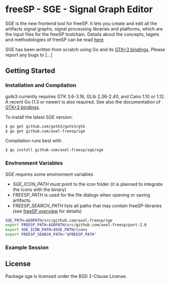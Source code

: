 freeSP - SGE - Signal Graph Editor
==================================

SGE is the new frontend tool for freeSP. It lets you create and edit all
the artifacts signal graphs, signal processing libraries and platforms,
which are the input files for the freeSP toolchain. Details about the
concepts, tagets and methodologies of freeSP can be read
[here](https://github.com/axel-freesp/freesp/blob/master/overview.md)

SGE has been written from scratch using Go and its
[GTK+3 bindings](https://github.com/gotk3/gotk3/). Please report any
bugs to [...]

## Getting Started

### Installation and Compilation

gotk3 currently requires GTK 3.6-3.16, GLib 2.36-2.40, and
Cairo 1.10 or 1.12.  A recent Go (1.3 or newer) is also required. See
also the documentation of [GTK+3 bindings](https://github.com/gotk3/gotk3/).

To install the latest SGE version:

```bash
$ go get github.com/gotk3/gotk3/gtk
$ go get github.com/axel-freesp/sge
```

Compilation runs best with

```bash
$ go install github.com/axel-freesp/sge/sge
```

### Environment Variables

SGE requires some environment variables

- *SGE_ICON_PATH* must point to the icon folder (it is planned to integrate
  the icons with the binary)
- *FREESP_PATH* is used for the file dialogs when opening or saving
  artifacts.
- *FREESP_SEARCH_PATH* lists all paths that may contain freeSP-libraries
  (see [freeSP overview](https://github.com/axel-freesp/freesp/blob/master/overview.md)
  for details)

```bash
SGE_PATH=$GOPATH/src/github.com/axel-freesp/sge
export FREESP_PATH=$GOPATH/src/github.com/axel-freesp/part-2.0
export SGE_ICON_PATH=$SGE_PATH/icons
export FREESP_SEARCH_PATH="$FREESP_PATH"
```

### Example Session



## License

Package sge is licensed under the BSD 2-Clause License.

